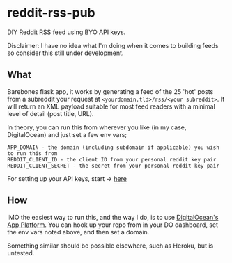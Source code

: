# reddit-rss-pub
DIY Reddit RSS feed using BYO API keys. 

Disclaimer: I have no idea what I'm doing when it comes to building feeds so consider this still under development.

## What

Barebones flask app, it works by generating a feed of the 25 'hot' posts from a subreddit your request at `<yourdomain.tld>/rss/<your subreddit>`. It will return an XML payload suitable for most feed readers with a minimal level of detail (post title, URL).

In theory, you can run this from wherever you like (in my case, DigitalOcean) and just set a few env vars;

```
APP_DOMAIN - the domain (including subdomain if applicable) you wish to run this from
REDDIT_CLIENT_ID - the client ID from your personal reddit key pair
REDDIT_CLIENT_SECRET - the secret from your personal reddit key pair
```

For setting up your API keys, start -> [here](https://old.reddit.com/wiki/api)

## How

IMO the easiest way to run this, and the way I do, is to use [DigitalOcean's App Platform](https://www.digitalocean.com/products/app-platform). You can hook up your repo from in your DO dashboard, set the env vars noted above, and then set a domain. 

Something similar should be possible elsewhere, such as Heroku, but is untested.